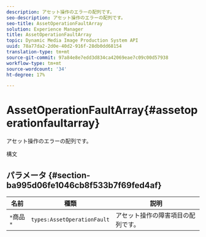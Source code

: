 ```yaml
---
description: アセット操作のエラーの配列です。
seo-description: アセット操作のエラーの配列です。
seo-title: AssetOperationFaultArray
solution: Experience Manager
title: AssetOperationFaultArray
topic: Dynamic Media Image Production System API
uuid: 78a77da2-2d0e-40d2-916f-28db0dd68154
translation-type: tm+mt
source-git-commit: 97a84e8e7edd3d834ca42069eae7c09c00d57938
workflow-type: tm+mt
source-wordcount: '34'
ht-degree: 17%

---
```



# AssetOperationFaultArray{#assetoperationfaultarray}

アセット操作のエラーの配列です。

構文

## パラメータ {#section-ba995d06fe1046cb8f533b7f69fed4af}

| 名前 | 種類 | 説明 |
|---|---|---|
| `*`商品`*` | `types:AssetOperationFault` | アセット操作の障害項目の配列です。 |

